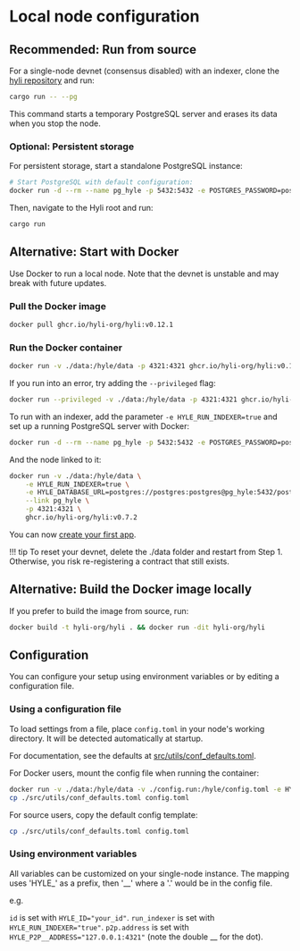 # Local node configuration

## Recommended: Run from source

For a single-node devnet (consensus disabled) with an indexer, clone the [hyli repository](https://github.com/hyli-org/hyli) and run:

```sh
cargo run -- --pg
```

This command starts a temporary PostgreSQL server and erases its data when you stop the node.

### Optional: Persistent storage

For persistent storage, start a standalone PostgreSQL instance:

```bash
# Start PostgreSQL with default configuration:
docker run -d --rm --name pg_hyle -p 5432:5432 -e POSTGRES_PASSWORD=postgres postgres
```

Then, navigate to the Hyli root and run:

```bash
cargo run
```

## Alternative: Start with Docker

Use Docker to run a local node. Note that the devnet is unstable and may break with future updates.

### Pull the Docker image

```bash
docker pull ghcr.io/hyli-org/hyli:v0.12.1
```

### Run the Docker container

```bash
docker run -v ./data:/hyle/data -p 4321:4321 ghcr.io/hyli-org/hyli:v0.12.1
```

If you run into an error, try adding the `--privileged` flag:

```bash
docker run --privileged -v ./data:/hyle/data -p 4321:4321 ghcr.io/hyli-org/hyli:v0.12.1
```

To run with an indexer, add the parameter `-e HYLE_RUN_INDEXER=true` and set up a running PostgreSQL server with Docker:

```bash
docker run -d --rm --name pg_hyle -p 5432:5432 -e POSTGRES_PASSWORD=postgres postgres
```

And the node linked to it:

```bash
docker run -v ./data:/hyle/data \
    -e HYLE_RUN_INDEXER=true \
    -e HYLE_DATABASE_URL=postgres://postgres:postgres@pg_hyle:5432/postgres \
    --link pg_hyle \
    -p 4321:4321 \
    ghcr.io/hyli-org/hyli:v0.7.2
```

You can now [create your first app](../quickstart/index.md).

!!! tip
    To reset your devnet, delete the ./data folder and restart from Step 1. Otherwise, you risk re-registering a contract that still exists.

## Alternative: Build the Docker image locally

If you prefer to build the image from source, run:

```bash
docker build -t hyli-org/hyli . && docker run -dit hyli-org/hyli
```

## Configuration

<!--Put on docs.rs when we'll be ready.-->

You can configure your setup using environment variables or by editing a configuration file.

### Using a configuration file

To load settings from a file, place `config.toml` in your node's working directory. It will be detected automatically at startup.

For documentation, see the defaults at [src/utils/conf_defaults.toml](https://github.com/hyli-org/hyli/blob/main/src/utils/conf_defaults.toml).

For Docker users, mount the config file when running the container:

```bash
docker run -v ./data:/hyle/data -v ./config.run:/hyle/config.toml -e HYLE_RUN_INDEXER=false -p 4321:4321 -p 1234:1234 ghcr.io/hyli-org/hyli:v0.12.1
cp ./src/utils/conf_defaults.toml config.toml
```

For source users, copy the default config template:

```bash
cp ./src/utils/conf_defaults.toml config.toml
```

### Using environment variables

All variables can be customized on your single-node instance.
The mapping uses 'HYLE\_' as a prefix, then '\_\_' where a '.' would be in the config file.

e.g.

`id` is set with `HYLE_ID="your_id"`.
`run_indexer` is set with `HYLE_RUN_INDEXER="true"`.
`p2p.address` is set with `HYLE_P2P__ADDRESS="127.0.0.1:4321"` (note the double \_\_ for the dot).
